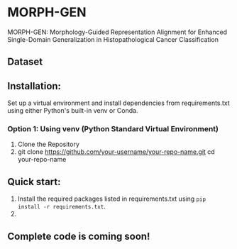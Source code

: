 # MORPH-GEN
MORPH-GEN: Morphology-Guided Representation Alignment for Enhanced Single-Domain Generalization in Histopathological Cancer Classification

## Dataset


## Installation:
Set up a virtual environment and install dependencies from requirements.txt using either Python's built-in venv or Conda.
### Option 1: Using venv (Python Standard Virtual Environment)
1. Clone the Repository
2. git clone https://github.com/your-username/your-repo-name.git
cd your-repo-name




## Quick start:
1. Install the required packages listed in requirements.txt using `pip install -r requirements.txt`.
2.
## Complete code is coming soon!
